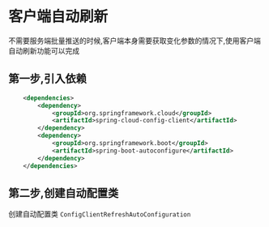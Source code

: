 # 客户端自动刷新

不需要服务端批量推送的时候,客户端本身需要获取变化参数的情况下,使用客户端自动刷新功能可以完成

## 第一步,引入依赖

```xml
    <dependencies>
        <dependency>
            <groupId>org.springframework.cloud</groupId>
            <artifactId>spring-cloud-config-client</artifactId>
        </dependency>
        <dependency>
            <groupId>org.springframework.boot</groupId>
            <artifactId>spring-boot-autoconfigure</artifactId>
        </dependency>
    </dependencies>
```

## 第二步,创建自动配置类

创建自动配置类 `ConfigClientRefreshAutoConfiguration`

